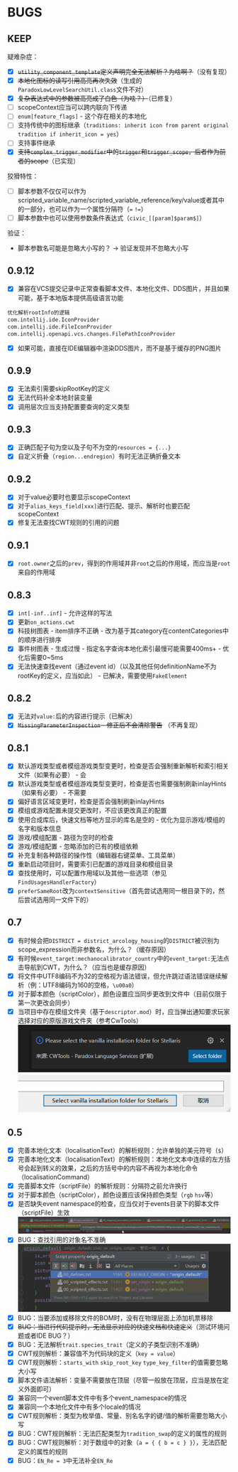 # BUGS

## KEEP

疑难杂症：

* [X] ~~`utility_component_template`定义声明完全无法解析？为啥啊？~~（没有复现）
* [X] ~~本地化图标的读写引用高亮再次失效~~（生成的`ParadoxLowLevelSearchUtil.class`文件不对）
* [X] ~~复杂表达式中的参数被高亮成了白色（为啥？）~~（已修复）
* [ ] scopeContext应当可以跨内联向下传递
* [ ] `enum[feature_flags]` - 这个存在相关的本地化
* [ ] 支持传统中的图标继承（`traditions: inherit icon from parent original tradition if inherit_icon = yes`）
* [ ] 支持事件继承
* [X] ~~支持`complex_trigger_modifier`中的`trigger`和`trigger_scope`，后者作为前者的scope~~（已实现）

狡猾特性：

* [ ] 脚本参数不仅仅可以作为scripted_variable_name/scripted_variable_reference/key/value或者其中的一部分，也可以作为一个属性分隔符（`=` `!=`）
* [ ] 脚本参数中也可以使用参数条件表达式（`civic_[[param]$param$]`）

验证：

* 脚本参数名可能是忽略大小写的？ -> 验证发现并不忽略大小写

## 0.9.12

* [X] 兼容在VCS提交记录中正常查看脚本文件、本地化文件、DDS图片，并且如果可能，基于本地版本提供高级语言功能

```
优化解析rootInfo的逻辑
com.intellij.ide.IconProvider
com.intellij.ide.FileIconProvider
com.intellij.openapi.vcs.changes.FilePathIconProvider
```

* [X] 如果可能，直接在IDE编辑器中渲染DDS图片，而不是基于缓存的PNG图片

## 0.9.9

* [X] 无法索引需要skipRootKey的定义
* [X] 无法代码补全本地封装变量
* [X] 调用层次应当支持配置要查询的定义类型

## 0.9.3

* [X] 正确匹配子句为空以及子句不为空的`resources = {...}`
* [X] 自定义折叠（`region...endregion`）有时无法正确折叠文本

## 0.9.2

* [X] 对于value必要时也要显示scopeContext
* [X] 对于`alias_keys_field[xxx]`进行匹配、提示、解析时也要匹配scopeContext
* [X] 修复无法查找CWT规则的引用的问题

## 0.9.1

* [X] `root.owner`之后的`prev`，得到的作用域并非`root`之后的作用域，而应当是`root`来自的作用域

## 0.8.3

* [X] `int[-inf..inf]` - 允许这样的写法 
* [X] 更新`on_actions.cwt`
* [X] 科技树图表 - item排序不正确 - 改为基于其category在contentCategories中的顺序进行排序
* [X] 事件树图表 - 生成过慢 - 指定名字查询本地化索引最慢可能需要400ms+ - 优化后需要0~5ms
* [X] 无法快速查找event（通过event id）（以及其他任何definitionName不为rootKey的定义，应当如此） - 已解决，需要使用`FakeElement`

## 0.8.2

* [X] 无法对`value:`后的内容进行提示（已解决）
* [X] ~~`MissingParameterInspection` - 修正后不会清除警告~~ （不再复现）

## 0.8.1

* [X] 默认游戏类型或者模组游戏类型变更时，检查是否会强制重新解析和索引相关文件（如果有必要） - 会
* [X] 默认游戏类型或者模组游戏类型变更时，检查是否也需要强制刷新inlayHints（如果有必要） - 不需要
* [X] 偏好语言区域变更时，检查是否会强制刷新inlayHints
* [X] 模组或游戏配置未提交更改时，不应该更改真正的配置
* [X] 使用合成库后，快速文档等地方显示的库名是空的 - 优化为显示游戏/模组的名字和版本信息
* [X] 游戏/模组配置 - 路径为空时的检查
* [X] 游戏/模组配置 - 忽略添加的已有的模组依赖
* [X] 补充复制各种路径的操作性（编辑器右键菜单、工具菜单）
* [X] 重新启动项目时，需要索引已配置的游戏目录和模组目录
* [X] 查找使用时，可以配置作用域以及其他一些选项（参见`FindUsagesHandlerFactory`）
* [X] `preferSameRoot`改为`contextSensitive`（首先尝试选用同一根目录下的，然后尝试选用同一文件下的）

## 0.7

* [X] 有时候会把`DISTRICT = district_arcology_housing`的`DISTRICT`被识别为scope_expression而非参数名，为什么？（缓存原因）
* [X] 有时候`event_target:mechanocalibrator_country`中的`event_target:`无法点击导航到CWT，为什么？（应当也是缓存原因）
* [X] 将文件中UTF8编码不为32的空格视为语法错误，但允许跳过语法错误继续解析（例：UTF8编码为160的空格，`\u00a0`）
* [X] 对于脚本颜色（scriptColor），颜色设置应当同步更改到文件中（目前仅限于第一次更改会同步）
* [X] 当项目中存在模组文件夹（基于`descriptor.mod`）时，应当弹出通知要求玩家选择对应的原版游戏文件夹（参考CwTools）
  ![](BUGS.assets/image-20220404120657429.png)
  ![](BUGS.assets/image-20220404120720948.png)

## 0.5

* [X] 完善本地化文本（localisationText）的解析规则：允许单独的美元符号（`$`）
* [X] 完善本地化文本（localisationText）的解析规则：本地化文本中连续的左方括号会起到转义的效果，之后的方括号中的内容不再视为本地化命令（localisationCommand）
* [X] 完善脚本文件（scriptFile）的解析规则：分隔符之前允许换行
* [X] 对于脚本颜色（scriptColor），颜色设置应该保持颜色类型（`rgb` `hsv`等）
* [X] 是否缺失event namespace的检查，应当仅对于events目录下的脚本文件（scriptFile）生效
      ![](BUGS.assets/image-20220404120448300.png)
* [X] BUG：查找引用的对象名不准确
      ![](BUGS.assets/image-20220404115700617.png)
* [X] BUG：当要添加或移除文件的BOM时，没有在物理层面上添加机票移除
* [X] ~~BUG：当进行代码提示时，无法显示对应的快速文档和快速定义~~（测试环境问题或者IDE BUG？）
* [X] BUG：无法解析`trait.species_trait`（定义的子类型识别不准确）
* [X] CWT规则解析：兼容值不为代码块的定义（`key = value`）
* [X] CWT规则解析：`starts_with` `skip_root_key` `type_key_filter`的值需要忽略大小写
* [X] 脚本文件语法解析：变量不需要放在顶层（尽管一般放在顶层，应当是放在定义外面即可）
* [X] 兼容同一个event脚本文件中有多个event_namespace的情况
* [X] 兼容同一个本地化文件中有多个locale的情况
* [X] CWT规则解析：类型为枚举值、常量、别名名字的键/值的解析需要忽略大小写
* [X] BUG：CWT规则解析：无法匹配类型为`tradition_swap`的定义的属性的规则
* [X] BUG：CWT规则解析：对于数组中的对象（`a = { { b = c } }`），无法匹配定义的属性的规则
* [X] BUG：`EN_Re = 3`中无法补全`EN_Re`